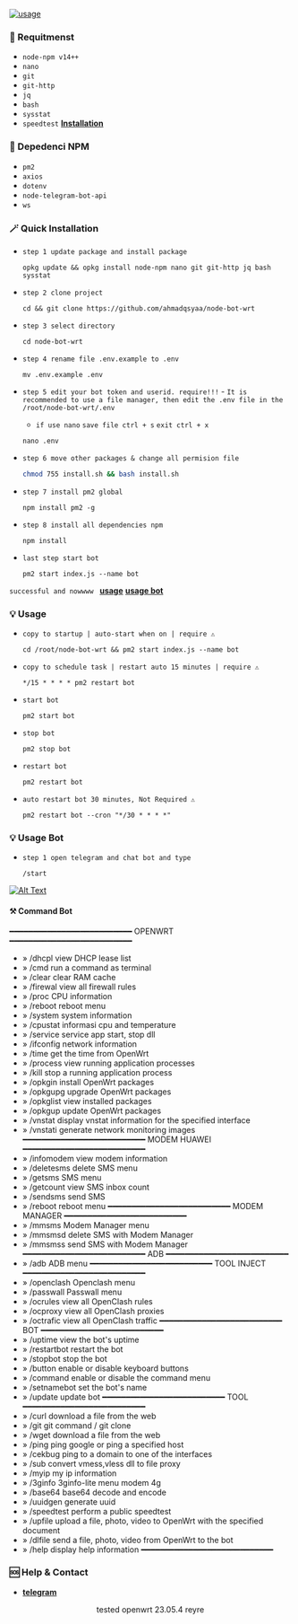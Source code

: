 [![usage](https://encrypted-tbn0.gstatic.com/images?q=tbn:ANd9GcR_yHZOwYQuASrlFTLGuMndxwF971hwUSeTNA&usqp=CAU)](https://cdn.videy.co/Iz3ePEd7.mp4) 

### 📝 Requitmenst

* `node-npm v14++`
* `nano`
* `git`
* `git-http`
* `jq`
* `bash`
* `sysstat`
* `speedtest` [**Installation**](https://blog.vpngame.com/openwrt/cara-install-speedtest-cli-di-openwrt)

### 📝 Depedenci NPM

* `pm2`
* `axios`
* `dotenv`
* `node-telegram-bot-api`
*  `ws`

### 🪄 Quick Installation
- `step 1 update package and install package`
  
	```terminal
	opkg update && opkg install node-npm nano git git-http jq bash sysstat
	```
- `step 2 clone project`

	```terminal
	cd && git clone https://github.com/ahmadqsyaa/node-bot-wrt
	```
- `step 3 select directory`

	```
	cd node-bot-wrt
	```
- `step 4 rename file .env.example to .env`
    
	```terminal
	mv .env.example .env
	```
- `step 5 edit your bot token and userid. require!!!`
    		- `It is recommended to use a file manager, then edit the .env file in the /root/node-bot-wrt/.env`
 	- `if use nano` `save file ctrl + s` `exit ctrl + x`
	```terminal
	nano .env 
	```
- `step 6 move other packages & change all permision file`
	```sh
	chmod 755 install.sh && bash install.sh
	```
- `step 7 install pm2 global`

	```terminal
	npm install pm2 -g
	```
- `step 8 install all dependencies npm`

	```terminal
	npm install
	```
- `last step start bot`

	```terminal
	pm2 start index.js --name bot
	```
`successful and nowwww ` [**usage**](#-usage) [**usage bot**](#-usage-bot)


### 💡 Usage

- `copy to startup | auto-start when on | require ⚠️`

	```terminal
	cd /root/node-bot-wrt && pm2 start index.js --name bot
	```
 - `copy to schedule task | restart auto 15 minutes | require ⚠️`

	```terminal
	*/15 * * * * pm2 restart bot
	```
- `start bot`

	```
	pm2 start bot
	```
- `stop bot`

	```terminal
	pm2 stop bot
	```
- `restart bot`

	```terminal
	pm2 restart bot
	```
- `auto restart bot 30 minutes, Not Required ⚠️`

	```terminal
	pm2 restart bot --cron "*/30 * * * *" 
	```

### 💡 Usage Bot

- `step 1 open telegram and chat bot and type`
  
	```bot command
	/start
	```
[![Alt Text](https://i.ibb.co/6vCfmpK/Screenshot-20240729-112953.png)](#)


#### ⚒️ Command Bot

━━━━━━━━━━━━━━━━━━━━━━━━━━
                      OPENWRT
━━━━━━━━━━━━━━━━━━━━━━━━━━
- » /dhcpl view DHCP lease list
- » /cmd run a command as terminal 
- » /clear clear RAM cache 
- » /firewal view all firewall rules 
- » /proc CPU information 
- » /reboot reboot menu 
- » /system system information
- » /cpustat informasi cpu and temperature
- » /service service app start, stop dll
- » /ifconfig network information
- » /time get the time from OpenWrt
- » /process view running application processes 
- » /kill stop a running application process 
- » /opkgin install OpenWrt packages
- » /opkgupg upgrade OpenWrt packages
- » /opkglist view installed packages
- » /opkgup update OpenWrt packages
- » /vnstat display vnstat information for the specified interface
- » /vnstati generate network monitoring images
━━━━━━━━━━━━━━━━━━━━━━━━━━
                      MODEM HUAWEI
━━━━━━━━━━━━━━━━━━━━━━━━━━
- » /infomodem view modem information
- » /deletesms delete SMS menu 
- » /getsms SMS menu
- » /getcount view SMS inbox count
- » /sendsms send SMS
- » /reboot reboot menu
━━━━━━━━━━━━━━━━━━━━━━━━━━
                      MODEM MANAGER
━━━━━━━━━━━━━━━━━━━━━━━━━━
- » /mmsms Modem Manager menu
- » /mmsmsd delete SMS with Modem Manager
- » /mmsmss send SMS with Modem Manager
━━━━━━━━━━━━━━━━━━━━━━━━━━
                      ADB
━━━━━━━━━━━━━━━━━━━━━━━━━━
- » /adb ADB menu
━━━━━━━━━━━━━━━━━━━━━━━━━━
                      TOOL INJECT
━━━━━━━━━━━━━━━━━━━━━━━━━━
- » /openclash Openclash menu 
- » /passwall Passwall menu
- » /ocrules view all OpenClash rules
- » /ocproxy view all OpenClash proxies
- » /octrafic view all OpenClash traffic
━━━━━━━━━━━━━━━━━━━━━━━━━━
                      BOT
━━━━━━━━━━━━━━━━━━━━━━━━━━
- » /uptime view the bot's uptime
- » /restartbot restart the bot
- » /stopbot stop the bot
- » /button enable or disable keyboard buttons
- » /command enable or disable the command menu
- » /setnamebot set the bot's name
- » /update update bot
━━━━━━━━━━━━━━━━━━━━━━━━━━
                      TOOL
━━━━━━━━━━━━━━━━━━━━━━━━━━
- » /curl download a file from the web
- » /git git command / git clone
- » /wget download a file from the web 
- » /ping ping google or ping a specified host
- » /cekbug ping to a domain to one of the interfaces
- » /sub convert vmess,vless dll to file proxy
- » /myip my ip information
- » /3ginfo 3ginfo-lite menu modem 4g
- » /base64 base64 decode and encode
- » /uuidgen generate uuid
- » /speedtest perform a public speedtest
- » /upfile upload a file, photo, video to OpenWrt with the specified document
- » /dlfile send a file, photo, video from OpenWrt to the bot
- » /help display help information
━━━━━━━━━━━━━━━━━━━━━━━━━━━━
### 🆘 Help & Contact 
* [**telegram**](https://t.me/rickk1kch)

<p align="center">tested openwrt 23.05.4 reyre</p>





